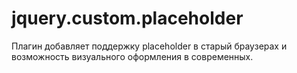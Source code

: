 jquery.custom.placeholder
=========================
Плагин добавляет поддержку placeholder в старый браузерах и возможность визуального оформления в современных.
